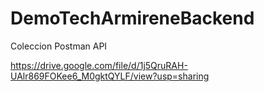 # DemoTechArmireneBackend

Coleccion Postman API

https://drive.google.com/file/d/1j5QruRAH-UAlr869FOKee6_M0gktQYLF/view?usp=sharing